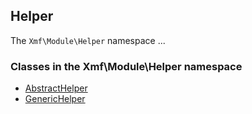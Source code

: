 ## Helper

The `Xmf\Module\Helper` namespace ...

### Classes in the Xmf\Module\Helper namespace
* [AbstractHelper](abstracthelper.md)
* [GenericHelper](generichelper.md)
